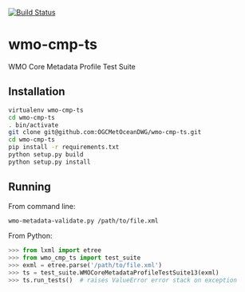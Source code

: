 [![Build Status](https://travis-ci.org/OGCMetOceanDWG/wmo-cmp-ts.png?branch=master)](https://travis-ci.org/OGCMetOceanDWG/wmo-cmp-ts)

wmo-cmp-ts
==========

WMO Core Metadata Profile Test Suite

Installation
------------

```bash
virtualenv wmo-cmp-ts
cd wmo-cmp-ts
. bin/activate
git clone git@github.com:OGCMetOceanDWG/wmo-cmp-ts.git
cd wmo-cmp-ts
pip install -r requirements.txt
python setup.py build
python setup.py install
```

Running
-------

From command line:
```bash
wmo-metadata-validate.py /path/to/file.xml
```

From Python:
```python
>>> from lxml import etree
>>> from wmo_cmp_ts import test_suite
>>> exml = etree.parse('/path/to/file.xml')
>>> ts = test_suite.WMOCoreMetadataProfileTestSuite13(exml)
>>> ts.run_tests()  # raises ValueError error stack on exception
```

